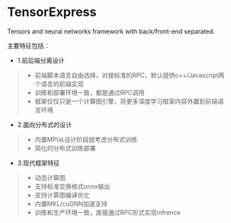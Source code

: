 # TensorExpress
Tensors and neural networks framework with back/front-end separated.

主要特征包括：

* 1.前后端分离设计
>* 前端脚本语言自由选择，对接标准的RPC，默认提供c++/Javascript两个语言的前端实现
>* 训练和部署环境一致，都是通过RPC调用
>* 框架仅仅只是一个计算图引擎，将更多深度学习框架内容外置到前端语言环境

* 2.面向分布式的设计
>* 内置MPI从设计阶段就考虑分布式训练
>* 简化的分布式训练部署

* 3.现代框架特征
>* 动态计算图
>* 支持标准交换格式onnx输出
>* 支持计算图编译优化
>* 内置MKL/cuDNN加速支持
>* 训练和生产环境一致，直接通过RPC形式实现infrence
